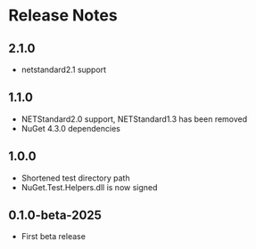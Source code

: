 # Release Notes

## 2.1.0
* netstandard2.1 support

## 1.1.0
* NETStandard2.0 support, NETStandard1.3 has been removed
* NuGet 4.3.0 dependencies

## 1.0.0
* Shortened test directory path
* NuGet.Test.Helpers.dll is now signed

## 0.1.0-beta-2025
* First beta release